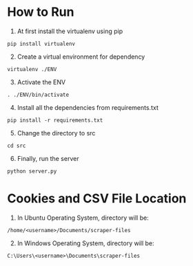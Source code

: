 # How to Run

1. At first install the virtualenv using pip

```
pip install virtualenv
```

2. Create a virtual environment for dependency

```
virtualenv ./ENV
```

3. Activate the ENV

```
. ./ENV/bin/activate
```

4. Install all the dependencies from requirements.txt

```
pip install -r requirements.txt
```

5. Change the directory to src

```
cd src
```

6. Finally, run the server

```
python server.py
```

# Cookies and CSV File Location

1. In Ubuntu Operating System, directory will be:

```
/home/<username>/Documents/scraper-files
```

2. In Windows Operating System, directory will be:

```
C:\Users\<username>\Documents\scraper-files
```
